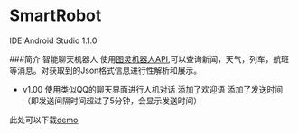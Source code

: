 # SmartRobot
IDE:Android Studio 1.1.0

###简介
智能聊天机器人
使用[图灵机器人API](http://www.tuling123.com/openapi/cloud/home.jsp),可以查询新闻，天气，列车，航班等消息。对获取到的Json格式信息进行性解析和展示。

* v1.00
	使用类似QQ的聊天界面进行人机对话
	添加了欢迎语
	添加了发送时间（即发送间隔时间超过了5分钟，会显示发送时间）
    
此处可以下载[demo](http://pan.baidu.com/s/1o65haQm)